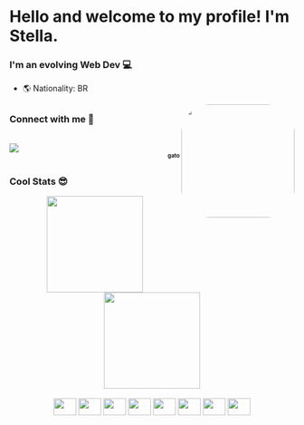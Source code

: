 # Hello and welcome to my profile! I'm Stella. 

### I'm an evolving Web Dev 💻
<!-- - 🌱 I’m currently learning: React, Typescript -->
- 🌎 Nationality: BR

<img align="right" height="200" style="border-radius: 50px;" src="https://i.imgur.com/CLUODaY.jpg">

##

### Connect with me 👥

<div style="display: inline_block"><br>
  <!-- <a href = "mailto:stellalleal@gmail.com" target="_blank"><img align="center" src="https://img.shields.io/badge/Gmail-D14836?style=for-the-badge&logo=gmail&logoColor=white"></a> -->
  <a href="https://www.linkedin.com/in/stelleal" target="_blank"><img align="center" src="https://img.shields.io/badge/LinkedIn-0077B5?style=for-the-badge&logo=linkedin&logoColor=white"></a>
  <div align="right"><sub><sup><strong>gato</strong></sup></sub></div>
</div>

##

### Cool Stats 😎

<div align="center">
  <a href="https://github.com/stelleal">
  <img height="170em" src="https://github-readme-stats.vercel.app/api?username=stelleal&show_icons=true&theme=dracula&include_all_commits=true&count_private=true"/>
  <img height="170em" src="https://github-readme-stats.vercel.app/api/top-langs/?username=stelleal&langs_count=7&theme=dracula"/>
  </a>
</div>
  
<div align="center" style="display: inline_block"><br>
  <img align="center" height="30" width="40" src="https://cdn.jsdelivr.net/gh/devicons/devicon/icons/javascript/javascript-original.svg">
  <img align="center" height="30" width="40" src="https://cdn.jsdelivr.net/gh/devicons/devicon/icons/typescript/typescript-original.svg">
  <img align="center" height="30" width="40" src="https://cdn.jsdelivr.net/gh/devicons/devicon/icons/html5/html5-original.svg">
  <img align="center" height="30" width="40" src="https://cdn.jsdelivr.net/gh/devicons/devicon/icons/css3/css3-original.svg">
  <img align="center" height="30" width="40" src="https://cdn.jsdelivr.net/gh/devicons/devicon/icons/nodejs/nodejs-original.svg">
  <img align="center" height="30" width="40" src="https://cdn.jsdelivr.net/gh/devicons/devicon/icons/react/react-original.svg">
  <img align="center" height="30" width="40" src="https://cdn.jsdelivr.net/gh/devicons/devicon/icons/express/express-original.svg">
  <img align="center" height="30" width="40" src="https://cdn.jsdelivr.net/gh/devicons/devicon/icons/mysql/mysql-original.svg">
</div>


  
  ##
  

